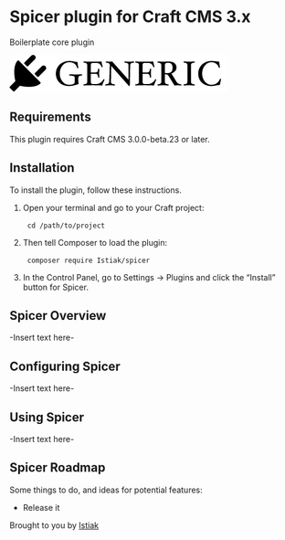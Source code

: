 # Spicer plugin for Craft CMS 3.x

Boilerplate core plugin

![Screenshot](resources/img/plugin-logo.png)

## Requirements

This plugin requires Craft CMS 3.0.0-beta.23 or later.

## Installation

To install the plugin, follow these instructions.

1. Open your terminal and go to your Craft project:

        cd /path/to/project

2. Then tell Composer to load the plugin:

        composer require Istiak/spicer

3. In the Control Panel, go to Settings → Plugins and click the “Install” button for Spicer.

## Spicer Overview

-Insert text here-

## Configuring Spicer

-Insert text here-

## Using Spicer

-Insert text here-

## Spicer Roadmap

Some things to do, and ideas for potential features:

* Release it

Brought to you by [Istiak](https://istiakshams.com)
